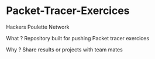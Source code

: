 # Packet-Tracer-Exercices
Hackers Poulette Network

What ?
Repository built for pushing Packet tracer exercices

Why ?
Share results or projects with team mates
